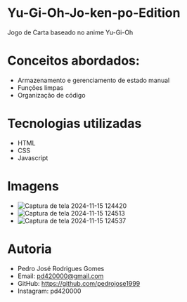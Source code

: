 # Yu-Gi-Oh-Jo-ken-po-Edition
Jogo de Carta baseado no anime Yu-Gi-Oh

# Conceitos abordados:
- Armazenamento e gerenciamento de estado manual
- Funções limpas
- Organização de código

# Tecnologias utilizadas
- HTML 
- CSS
- Javascript

# Imagens 
- ![Captura de tela 2024-11-15 124420](https://github.com/user-attachments/assets/115315ba-2eca-4d95-9548-254683cfa5a0)
- ![Captura de tela 2024-11-15 124513](https://github.com/user-attachments/assets/ad56fdc4-f3cd-4add-95d3-69e0153e1cdd)
- ![Captura de tela 2024-11-15 124537](https://github.com/user-attachments/assets/9dac7c3f-eaae-4ea7-9c22-1619327a24d8)

 # Autoria
 - Pedro José Rodrigues Gomes
 - Email: pd420000@gmail.com
 - GitHub: https://github.com/pedrojose1999
 - Instagram: pd420000
